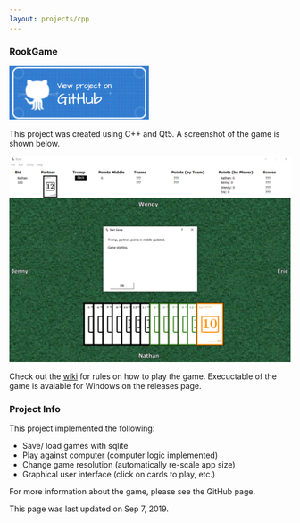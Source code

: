 ```yaml
---
layout: projects/cpp
---
```


### RookGame

<a href="https://github.com/nathanesau/RookGame"><img src="../../../assets/images/github-button-blue.png" width="250"/></a>

This project was created using C++ and Qt5. A screenshot of the game is shown below.

![](https://raw.githubusercontent.com/nathanesau/RookGame/master/wiki/nameTags.PNG)

Check out the [wiki](https://github.com/nathanesau/RookGame/wiki/Rules) for rules on how to play the game. Execuctable of the game is avaiable for Windows on the releases page.

### Project Info

This project implemented the following:

* Save/ load games with sqlite
* Play against computer (computer logic implemented)
* Change game resolution (automatically re-scale app size)
* Graphical user interface (click on cards to play, etc.)

For more information about the game, please see the GitHub page.

This page was last updated on Sep 7, 2019.